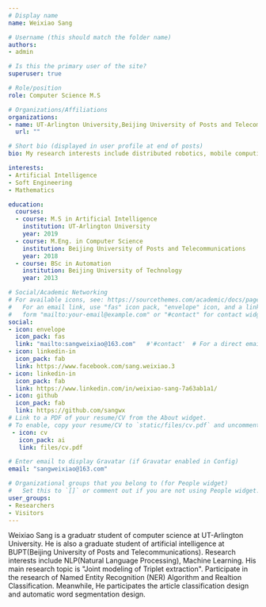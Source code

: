 ```yaml
---
# Display name
name: Weixiao Sang

# Username (this should match the folder name)
authors:
- admin

# Is this the primary user of the site?
superuser: true

# Role/position
role: Computer Science M.S

# Organizations/Affiliations
organizations:
- name: UT-Arlington University,Beijing University of Posts and Telecommunications
  url: ""

# Short bio (displayed in user profile at end of posts)
bio: My research interests include distributed robotics, mobile computing and programmable matter.

interests:
- Artificial Intelligence
- Soft Engineering
- Mathematics

education:
  courses:
  - course: M.S in Artificial Intelligence
    institution: UT-Arlington University
    year: 2019
  - course: M.Eng. in Computer Science
    institution: Beijing University of Posts and Telecommunications
    year: 2018
  - course: BSc in Automation
    institution: Beijing University of Technology
    year: 2013

# Social/Academic Networking
# For available icons, see: https://sourcethemes.com/academic/docs/page-builder/#icons
#   For an email link, use "fas" icon pack, "envelope" icon, and a link in the
#   form "mailto:your-email@example.com" or "#contact" for contact widget.
social:
- icon: envelope
  icon_pack: fas
  link: "mailto:sangweixiao@163.com"   #'#contact'  # For a direct email link, use "mailto:test@example.org".
- icon: linkedin-in
  icon_pack: fab
  link: https://www.facebook.com/sang.weixiao.3
- icon: linkedin-in
  icon_pack: fab
  link: https://www.linkedin.com/in/weixiao-sang-7a63ab1a1/
- icon: github
  icon_pack: fab
  link: https://github.com/sangwx
# Link to a PDF of your resume/CV from the About widget.
# To enable, copy your resume/CV to `static/files/cv.pdf` and uncomment the lines below.
 - icon: cv
   icon_pack: ai
   link: files/cv.pdf

# Enter email to display Gravatar (if Gravatar enabled in Config)
email: "sangweixiao@163.com"

# Organizational groups that you belong to (for People widget)
#   Set this to `[]` or comment out if you are not using People widget.
user_groups:
- Researchers
- Visitors
---
```


Weixiao Sang is a graduatr student of computer science at UT-Arlington University. He is also a graduate student of artificial intelligence at BUPT(Beijing University of Posts and Telecommunications). Research interests include NLP(Natural Language Processing), Machine Learning. His main research topic is "Joint modeling of Triplet extraction". Participate in the research of Named Entity Recognition (NER) Algorithm and Realtion Classification. Meanwhile, He participates the article classification design and automatic word segmentation design.

